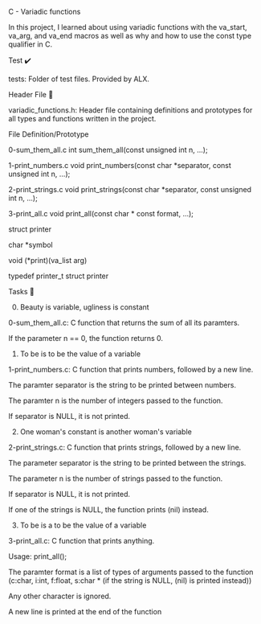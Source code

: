 C - Variadic functions

In this project, I learned about using variadic functions with the va_start, va_arg, and va_end macros as well as why and how to use the const type qualifier in C.



Test ✔️

tests: Folder of test files. Provided by ALX.

Header File 📁

variadic_functions.h: Header file containing definitions and prototypes for all types and functions written in the project.

File	Definition/Prototype

0-sum_them_all.c	int sum_them_all(const unsigned int n, ...);

1-print_numbers.c	void print_numbers(const char *separator, const unsigned int n, ...);

2-print_strings.c	void print_strings(const char *separator, const unsigned int n, ...);

3-print_all.c	void print_all(const char * const format, ...);

struct printer	

char *symbol

void (*print)(va_list arg)

typedef printer_t	struct printer

Tasks 📃

0. Beauty is variable, ugliness is constant



0-sum_them_all.c: C function that returns the sum of all its paramters.

If the parameter n == 0, the function returns 0.

1. To be is to be the value of a variable



1-print_numbers.c: C function that prints numbers, followed by a new line.

The paramter separator is the string to be printed between numbers.

The paramter n is the number of integers passed to the function.

If separator is NULL, it is not printed.

2. One woman's constant is another woman's variable



2-print_strings.c: C function that prints strings, followed by a new line.

The parameter separator is the string to be printed between the strings.

The parameter n is the number of strings passed to the function.

If separator is NULL, it is not printed.

If one of the strings is NULL, the function prints (nil) instead.

3. To be is a to be the value of a variable



3-print_all.c: C function that prints anything.

Usage: print_all();

The paramter format is a list of types of arguments passed to the function (c:char, i:int, f:float, s:char * (if the string is NULL, (nil) is printed instead))

Any other character is ignored.

A new line is printed at the end of the function
